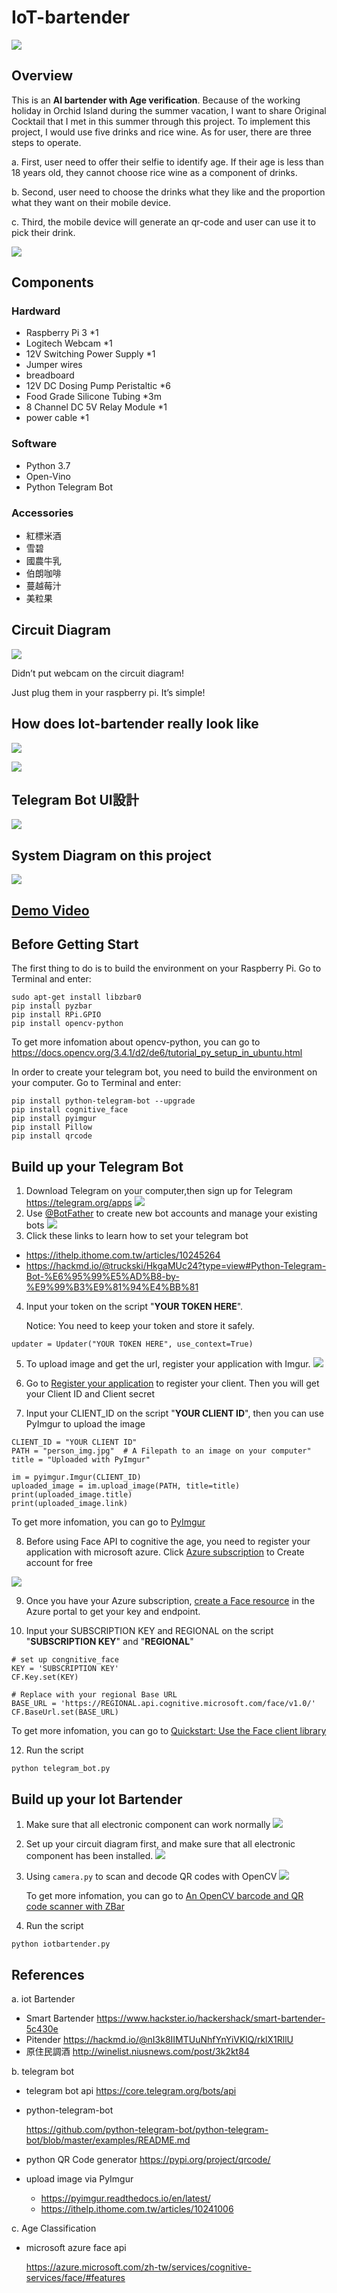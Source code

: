 # IoT-bartender
![](https://i.imgur.com/jgNbMPh.png)

## Overview
This is an **AI bartender with Age verification**. Because of the working holiday in Orchid Island during the summer vacation, I want to share Original Cocktail that I met in this summer through this project.
To implement this project, I would use five drinks and rice wine. As for user, there are three steps to operate.

a.	First, user need to offer their selfie to identify age. If their age is less than 18 years old, they cannot choose rice wine as a component of drinks.

b.	Second, user need to choose the drinks what they like and the proportion what they want on their mobile device. 

c.	Third, the mobile device will generate an qr-code and user can use it to pick their drink.

![](https://i.imgur.com/cbIxT6t.png)


## Components
### Hardward
- Raspberry Pi 3 *1
- Logitech Webcam *1
- 12V Switching Power Supply *1
- Jumper wires
- breadboard
- 12V DC Dosing Pump Peristaltic *6
- Food Grade Silicone Tubing *3m
- 8 Channel DC 5V Relay Module *1
- power cable *1

### Software
- Python 3.7
- Open-Vino
- Python Telegram Bot


### Accessories
- 紅標米酒
- 雪碧
- 國農牛乳
- 伯朗咖啡
- 蔓越莓汁
- 美粒果


## Circuit Diagram
![](https://i.imgur.com/QBvCgU7.png)

Didn’t put webcam on the circuit diagram!

Just plug them in your raspberry pi. It’s simple!

## How does Iot-bartender really look like

   ![](https://i.imgur.com/W03h3U5.jpg)
   
   ![](https://i.imgur.com/Ry2dcOi.jpg)

## Telegram Bot UI設計
![](https://i.imgur.com/i0inCYF.png)

## System Diagram on this project

![](https://i.imgur.com/KXtfexU.png)

## [Demo Video](https://youtu.be/BHtmUCMAgPI)

## Before Getting Start
The first thing to do is to build the environment on your Raspberry Pi. Go to Terminal and enter:


```
sudo apt-get install libzbar0
pip install pyzbar
pip install RPi.GPIO
pip install opencv-python
```
To get more infomation about opencv-python, you can go to
https://docs.opencv.org/3.4.1/d2/de6/tutorial_py_setup_in_ubuntu.html

In order to create your telegram bot, you need to build the environment on your computer. Go to Terminal and enter:
```
pip install python-telegram-bot --upgrade
pip install cognitive_face
pip install pyimgur
pip install Pillow
pip install qrcode
```
## Build up your Telegram Bot
1. Download Telegram on your computer,then sign up for Telegram
https://telegram.org/apps
![](https://d1dwq032kyr03c.cloudfront.net/upload/images/20200926/20130283oUk4njEXco.png)
2. Use [@BotFather](https://t.me/BotFather) to create new bot accounts and manage your existing bots
![](https://miro.medium.com/max/698/1*oelrrJ132Ta6sp91Xo-xEQ.png)
4. Click these links to learn how to set your telegram bot
- https://ithelp.ithome.com.tw/articles/10245264
- https://hackmd.io/@truckski/HkgaMUc24?type=view#Python-Telegram-Bot-%E6%95%99%E5%AD%B8-by-%E9%99%B3%E9%81%94%E4%BB%81

4. Input your token on the script "**YOUR TOKEN HERE**".

	Notice: You need to keep your token and store it safely.
```
updater = Updater("YOUR TOKEN HERE", use_context=True)
```

5. To upload image and get the url, register your application with Imgur.
![](https://i.imgur.com/JjquTA8.png)

6. Go to [Register your application](![](https://api.imgur.com/oauth2/addclient)
) to register your client. Then you will get your Client ID and Client secret

7. Input your CLIENT_ID on the script "**YOUR CLIENT ID**", then you can use PyImgur to upload the image
```
CLIENT_ID = "YOUR CLIENT ID"
PATH = "person_img.jpg"  # A Filepath to an image on your computer"
title = "Uploaded with PyImgur"
```

```
im = pyimgur.Imgur(CLIENT_ID)
uploaded_image = im.upload_image(PATH, title=title)
print(uploaded_image.title)
print(uploaded_image.link)
```

To get more infomation, you can go to [PyImgur](https://pyimgur.readthedocs.io/en/latest/)


8. Before using Face API to cognitive the age, you need to register your application with microsoft azure.
Click 
[Azure subscription](https://azure.microsoft.com/zh-tw/free/cognitive-services/) to Create account for free

![](https://azurecomcdn.azureedge.net/cvt-501c9a38819bd9ffc1ed855f2ed8b5db5e8936aed3e3a6732ff13f313a6c0ca4/images/page/free/portal-home-alt.png)

9. Once you have your Azure subscription, [create a Face resource](https://portal.azure.com/#create/Microsoft.CognitiveServicesFace) in the Azure portal to get your key and endpoint.

10. Input your SUBSCRIPTION KEY  and REGIONAL on the script "**SUBSCRIPTION KEY**" and "**REGIONAL**"
```
# set up congnitive_face
KEY = 'SUBSCRIPTION KEY'
CF.Key.set(KEY)

# Replace with your regional Base URL
BASE_URL = 'https://REGIONAL.api.cognitive.microsoft.com/face/v1.0/'
CF.BaseUrl.set(BASE_URL)
```

To get more infomation, you can go to [Quickstart: Use the Face client library](https://docs.microsoft.com/en-us/azure/cognitive-services/face/quickstarts/client-libraries?tabs=visual-studio&pivots=programming-language-python)


12. Run the script
```
python telegram_bot.py
```
## Build up your Iot Bartender
1. Make sure that all electronic component can work normally
![](https://i.imgur.com/zCsALGT.png)


3. Set up your circuit diagram first, and make sure that all electronic component has been installed.
![](https://i.imgur.com/rHljPYQ.jpg)


3. Using `camera.py` to scan and decode QR codes with OpenCV
![](https://i.imgur.com/yG46nxj.png)

    To get more infomation, you can go to [An OpenCV barcode and QR code scanner with ZBar](https://www.pyimagesearch.com/2018/05/21/an-opencv-barcode-and-qr-code-scanner-with-zbar/)

4. Run the script
```
python iotbartender.py
```

## References
a.	iot Bartender
- Smart Bartender
https://www.hackster.io/hackershack/smart-bartender-5c430e
- Pitender
https://hackmd.io/@nI3k8IIMTUuNhfYnYiVKlQ/rklX1RllU
- 原住民調酒
http://winelist.niusnews.com/post/3k2kt84

b.	telegram bot

- telegram bot api
https://core.telegram.org/bots/api
- python-telegram-bot
    
    https://github.com/python-telegram-bot/python-telegram-bot/blob/master/examples/README.md
- python QR Code generator
https://pypi.org/project/qrcode/
- upload image via PyImgur
    - https://pyimgur.readthedocs.io/en/latest/
    - https://ithelp.ithome.com.tw/articles/10241006

c.	Age Classification
- microsoft azure face api

    https://azure.microsoft.com/zh-tw/services/cognitive-services/face/#features
